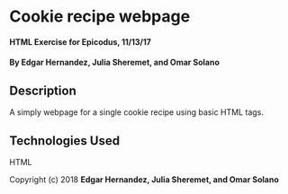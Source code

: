 # Cookie recipe webpage

#### HTML Exercise for Epicodus, 11/13/17

#### By Edgar Hernandez, Julia Sheremet, and Omar Solano

## Description
A simply webpage for a single cookie recipe using basic HTML tags.

## Technologies Used
HTML

Copyright (c) 2018 **Edgar Hernandez, Julia Sheremet, and Omar Solano**
